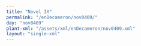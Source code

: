 ```yaml
---
title: "Novel IX"
permalink: "/enDecameron/nov0409/"
day: "nov0409"
plant-xml: "/assets/xml/enDecameron/nov0409.xml"
layout: "single-xml"
---
```

